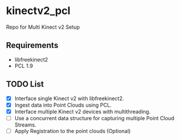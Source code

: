 # kinectv2_pcl
Repo for Multi Kinect v2 Setup

## Requirements
- libfreekinect2
- PCL 1.9

## TODO List
- [x] Interface single Kinect v2 with libfreekinect2.
- [x] Ingest data into Point Clouds using PCL.
- [x] Interface multiple Kinect v2 devices with multithreading.
- [ ] Use a concurrent data structure for capturing multiple Point Cloud Streams.
- [ ] Apply Registration to the point clouds (Optional)
